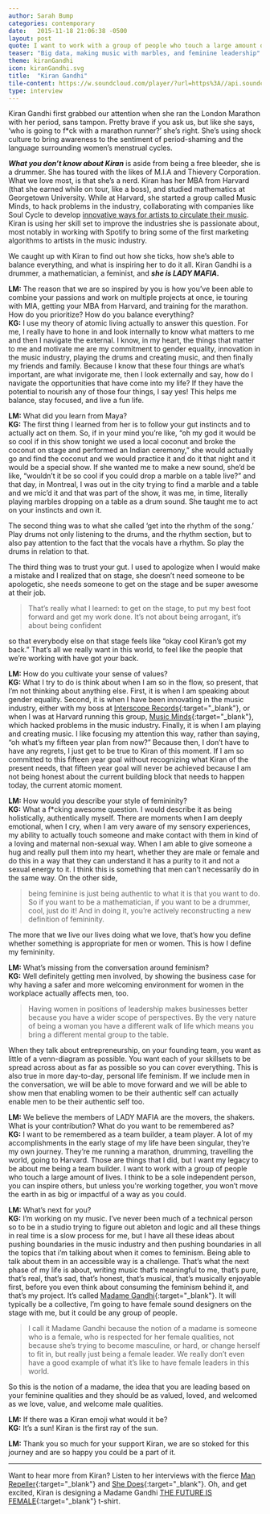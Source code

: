 ```yaml
---
author: Sarah Bump
categories: contemporary
date:   2015-11-18 21:06:38 -0500
layout: post
quote: I want to work with a group of people who touch a large amount of lives. I think to be a sole independent person, you can inspire others, but unless you’re working together, you won’t move the earth in as big or impactful of a way as you could.
teaser: "Big data, making music with marbles, and feminine leadership"
theme: kiranGandhi
icon: kiranGandhi.svg
title:  "Kiran Gandhi"
tile-content: https://w.soundcloud.com/player/?url=https%3A//api.soundcloud.com/tracks/222933505&amp;auto_play=false&amp;hide_related=false&amp;show_comments=true&amp;show_user=true&amp;show_reposts=false&amp;visual=true
type: interview
---
```


Kiran Gandhi first grabbed our attention when she ran the London Marathon with her period, sans tampon. Pretty brave if you ask us, but like she says, ‘who is going to f*ck with a marathon runner?’ she’s right. She’s using shock culture to bring awareness to the sentiment of period-shaming and the language surrounding women’s menstrual cycles.

**_What you don’t know about Kiran_** is aside from being a free bleeder, she is a drummer. She has toured with the likes of M.I.A and Thievery Corporation. What we love most, is that she’s a nerd. Kiran has her MBA from Harvard (that she earned while on tour, like a boss), and studied mathematics at Georgetown University. While at Harvard, she started a group called Music Minds, to hack problems in the industry, collaborating with companies like Soul Cycle to develop [innovative ways for artists to circulate their music](http://kirangandhi.com/2015/03/05/musicminds-soulcycle-as-curator/).
Kiran is using her skill set to improve the industries she is passionate about, most notably in working with Spotify to bring some of the first marketing algorithms to artists in the music industry.

We caught up with Kiran to find out how she ticks, how she’s able to balance everything, and what is inspiring her to do it all. Kiran Gandhi is a drummer, a mathematician, a feminist, and **_she is LADY MAFIA._**

<i class="em em-ladymafia"></i> **LM:** The reason that we are so inspired by you is how you’ve been able to combine your passions and work on multiple projects at once, ie touring with MIA, getting your MBA from Harvard, and training for the marathon. How do you prioritize? How do you balance everything? <br>
<i class="em em-sunny"></i> **KG:** I use my theory of atomic living actually to answer this question. For me, I really have to hone in and look internally to know what matters to me and then I navigate the external. I know, in my heart, the things that matter to me and motivate me are my commitment to gender equality, innovation in the music industry, playing the drums and creating music, and then finally my friends and family.  Because I know that these four things are what’s important, are what invigorate me, then I look externally and say, how do I navigate the opportunities that have come into my life? If they have the potential to nourish any of those four things, I say yes! This helps me balance, stay focused, and live a fun life.

<i class="em em-ladymafia"></i> **LM:** What did you learn from Maya? <br>
<i class="em em-sunny"></i> **KG:** The first thing I learned from her is to follow your gut instincts and to actually act on them. So, if in your mind you’re like, “oh my god it would be so cool if in this show tonight we used a local coconut and broke the coconut on stage and performed an Indian ceremony,” she would actually go and find the coconut and we would practice it and do it that night and it would be a special show. If she wanted me to make a new sound, she’d be like, “wouldn’t it be so cool if you could drop a marble on a table live?” and that day, in Montreal, I was out in the city trying to find a marble and a table and we mic’d it and that was part of the show, it was me, in time, literally playing marbles dropping on a table as a drum sound. She taught me to act on your instincts and own it.

The second thing was to what she called ‘get into the rhythm of the song.’ Play drums not only listening to the drums, and the rhythm section, but to also pay attention to the fact that the vocals have a rhythm. So play the drums in relation to that.

The third thing was to trust your gut. I used to apologize when I would make a mistake and I realized that on stage, she doesn’t need someone to be apologetic, she needs someone to get on the stage and be super awesome at their job.

> That’s really what I learned: to get on the stage, to put my best foot forward and get my work done. It’s not about being arrogant, it’s about being confident

so that everybody else on that stage feels like “okay cool Kiran’s got my back.” That’s all we really want in this world, to feel like the people that we’re working with have got your back.

<i class="em em-ladymafia"></i> **LM:** How do you cultivate your sense of values? <br>
<i class="em em-sunny"></i> **KG:** What I try to do is think about when I am so in the flow, so present, that I’m not thinking about anything else. First, it is when I am speaking about gender equality. Second, it is when I have been innovating in the music industry, either with my boss at [Interscope Records](http://www.interscope.com/ "Interscope Records"){:target="_blank"}, or when I was at Harvard running this group, [Music Minds](http://kirangandhi.com/2015/03/05/musicminds-soulcycle-as-curator/){:target="_blank"}, which hacked problems in the music industry. Finally, it is when I am playing and creating music. I like focusing my attention this way, rather than saying, “oh what’s my fifteen year plan from now?” Because then, I don’t have to have any regrets, I just get to be true to Kiran of this moment. If I am so committed to this fifteen year goal without recognizing what Kiran of the present needs, that fifteen year goal will never be achieved because I am not being honest about the current building block that needs to happen today, the current atomic moment.  

<i class="em em-ladymafia"></i> **LM:** How would you describe your style of femininity? <br>
<i class="em em-sunny"></i> **KG:** What a f*cking awesome question. I would describe it as being holistically, authentically myself. There are moments when I am deeply emotional, when I cry, when I am very aware of my sensory experiences, my ability to actually touch someone and make contact with them in kind of a loving and maternal non-sexual way. When I am able to give someone a hug and really pull them into my heart, whether they are male or female and do this in a way that they can understand it has a purity to it and not a sexual energy to it. I think this is something that men can’t necessarily do in the same way. On the other side,

> being feminine is just being authentic to what it is that you want to do. So if you want to be a mathematician, if you want to be a drummer, cool, just do it! And in doing it, you’re actively reconstructing a new definition of femininity.

The more that we live our lives doing what we love, that’s how you define whether something is appropriate for men or women. This is how I define my femininity.


<i class="em em-ladymafia"></i> **LM:** What’s missing from the conversation around feminism? <br>
<i class="em em-sunny"></i> **KG:** Well definitely getting men involved, by showing the business case for why having a safer and more welcoming environment for women in the workplace actually affects men, too.

> Having women in positions of leadership makes businesses better because you have a wider scope of perspectives. By the very nature of being a woman you have a different walk of life which means you bring a different mental group to the table.

When they talk about entrepreneurship, on your founding team, you want as little of a venn-diagram as possible. You want each of your skillsets to be spread across about as far as possible so you can cover everything. This is also true in more day-to-day, personal life feminism. If we include men in the conversation, we will be able to move forward and we will be able to show men that enabling women to be their authentic self can actually enable men to be their authentic self too.

<i class="em em-ladymafia"></i> **LM:** We believe the members of LADY MAFIA are the movers, the shakers. What is your contribution? What do you want to be remembered as?<br>
<i class="em em-sunny"></i> **KG:** I want to be remembered as a team builder, a team player. A lot of my accomplishments in the early stage of my life have been singular, they’re my own journey. They’re me running a marathon, drumming, travelling the world, going to Harvard. Those are things that I did, but I want my legacy to be about me being a team builder. I want to work with a group of people who touch a large amount of lives. I think to be a sole independent  person, you can inspire others, but unless you're working together, you won’t move the earth in as big or impactful of a way as you could.

<i class="em em-ladymafia"></i> **LM:** What’s next for you? <br>
<i class="em em-sunny"></i> **KG:** I’m working on my music. I’ve never been much of a technical person so to be in a studio trying to figure out ableton and logic and all these things in real time is a slow process for me, but I have all these ideas about pushing boundaries in the music industry and then pushing boundaries in all the topics that i’m talking about when it comes to feminism. Being able to talk about them in an accessible way is a challenge. That’s what the next phase of my life is about, writing music that’s meaningful to me, that’s pure, that’s real, that’s sad, that’s honest, that’s musical, that’s musically enjoyable first, before you even think about consuming the feminism behind it, and that’s my project. It’s called [Madame Gandhi](https://soundcloud.com/madamegandhi "Madame Gandhi"){:target="_blank"}. It will typically be a collective, I’m going to have female sound designers on the stage with me, but it could be any group of people.

> I call it Madame Gandhi because the notion of a madame is someone who is a female, who is respected for her female qualities, not because she’s trying to become masculine, or hard, or change herself to fit in, but really just being a female leader. We really don’t even have a good example of what it’s like to have female leaders in this world.

So this is the notion of a madame, the idea that you are leading based on your feminine qualities and they should be as valued, loved, and welcomed as we love, value, and welcome male qualities.

<i class="em em-ladymafia"></i> **LM:** If there was a Kiran emoji what would it be? <br>
<i class="em em-sunny"></i> **KG:** It’s a sun! Kiran is the first ray of the sun.

**LM:** Thank you so much for your support Kiran, we are so stoked for this journey and are so happy you could be a part of it.

---

Want to hear more from Kiran? Listen to her interviews with the fierce [Man Repeller](http://www.manrepeller.com/2015/10/oh-boy-podcast-kiran-gandhi.html "Oh Boy Podcast"){:target="_blank"} and [She Does](http://www.shedoespodcast.com/listen/20-in-your-flow-kiran-gandhi "She Does Podcast"){:target="_blank"}. Oh, and get excited, Kiran is designing a Madame Gandhi [THE FUTURE IS FEMALE](http://otherwild.com/products/the-future-is-female-t-shirt "buy this sick shirt"){:target="_blank"} t-shirt.
